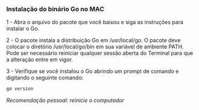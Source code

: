 ### Instalação do binário Go no MAC

1 - Abra o arquivo do pacote que você baixou e siga as instruções para instalar o Go.

2 - O pacote instala a distribuição Go em /usr/local/go. O pacote deve colocar o diretório /usr/local/go/bin em sua variável de ambiente PATH. Pode ser necessário reiniciar qualquer sessão aberta do Terminal para que a alteração entre em vigor.

3 - Verifique se você instalou o Go abrindo um prompt de comando e digitando o seguinte comando:
```bash
go version
```

*Recomendação pessoal: reinicie o computador*
